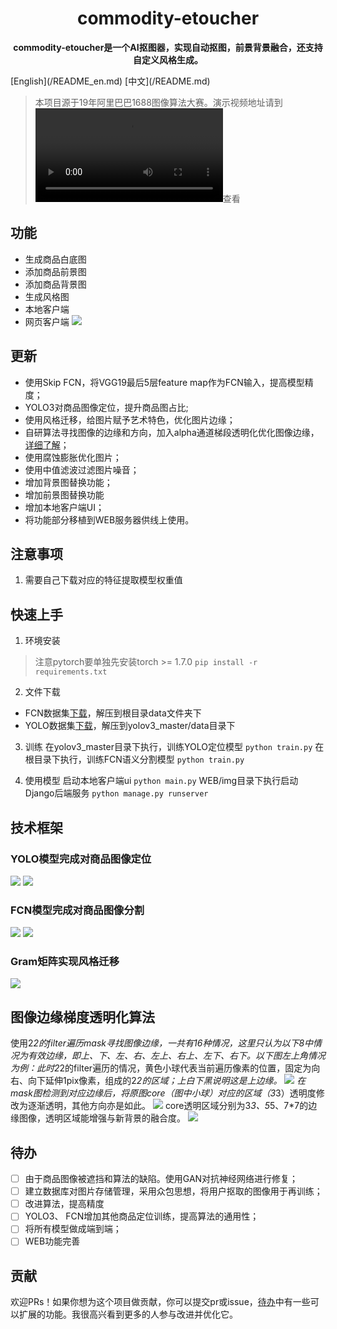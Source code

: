 <h1 align="center">
    commodity-etoucher
</h1>
<p align="center">
  <strong>commodity-etoucher是一个AI抠图器，实现自动抠图，前景背景融合，还支持自定义风格生成。</strong>
</p>
[English](/README_en.md) [中文](/README.md)

> 本项目源于19年阿里巴巴1688图像算法大赛。演示视频地址请到![我的博客](http://img.cmlt.fun/article/fcn演示.mp4)查看

## 功能
- 生成商品白底图
- 添加商品前景图
- 添加商品背景图
- 生成风格图
- 本地客户端
- 网页客户端
  ![](http://img.cmlt.fun/article/20230617144416.png)

## 更新

- 使用Skip FCN，将VGG19最后5层feature map作为FCN输入，提高模型精度；
- YOLO3对商品图像定位，提升商品图占比;
- 使用风格迁移，给图片赋予艺术特色，优化图片边缘；
- 自研算法寻找图像的边缘和方向，加入alpha通道梯段透明化优化图像边缘，[详细了解](#图像边缘梯度透明化算法)；
- 使用腐蚀膨胀优化图片；
- 使用中值滤波过滤图片噪音；
- 增加背景图替换功能；
- 增加前景图替换功能
- 增加本地客户端UI；
- 将功能部分移植到WEB服务器供线上使用。

## 注意事项
1. 需要自己下载对应的特征提取模型权重值

## 快速上手

1. 环境安装
> 注意pytorch要单独先安装torch >= 1.7.0
`pip install -r requirements.txt`

2. 文件下载
- FCN数据集[下载](http://img.cmlt.fun/article/fcnbagdata.zip)，解压到根目录data文件夹下
- YOLO数据集[下载](http://img.cmlt.fun/article/yolobagdata.zip)，解压到yolov3_master/data目录下

3. 训练
在yolov3_master目录下执行，训练YOLO定位模型
`python train.py`
在根目录下执行，训练FCN语义分割模型
`python train.py`

4. 使用模型
启动本地客户端ui
`python main.py`
WEB/img目录下执行启动Django后端服务
`python manage.py runserver`
## 技术框架
### YOLO模型完成对商品图像定位
![](http://img.cmlt.fun/article/20230617151406.png)
![](http://img.cmlt.fun/article/20230617151429.png)

### FCN模型完成对商品图像分割
![](http://img.cmlt.fun/article/20230617151742.png)
![](http://img.cmlt.fun/article/20230617151812.png)

### Gram矩阵实现风格迁移
![](http://img.cmlt.fun/article/20230617151855.png)

## 图像边缘梯度透明化算法
使用2*2的filter遍历mask寻找图像边缘，一共有16种情况，这里只认为以下8中情况为有效边缘，即上、下、左、右、左上、右上、左下、右下。以下图左上角情况为例：此时2*2的filter遍历的情况，黄色小球代表当前遍历像素的位置，固定为向右、向下延伸1pix像素，组成的2*2的区域；上白下黑说明这是上边缘。
![](http://img.cmlt.fun/article/20230617152620.png)
在mask图检测到对应边缘后，将原图core（图中小球）对应的区域（3*3）透明度修改为逐渐透明，其他方向亦是如此。
![](http://img.cmlt.fun/article/20230617153343.png)
core透明区域分别为3*3、5*5、7*7的边缘图像，透明区域能增强与新背景的融合度。
![](http://img.cmlt.fun/article/20230617153408.png)

## 待办
- [ ] 由于商品图像被遮挡和算法的缺陷。使用GAN对抗神经网络进行修复；
- [ ] 建立数据库对图片存储管理，采用众包思想，将用户抠取的图像用于再训练；
- [ ] 改进算法，提高精度
- [ ] YOLO3、 FCN增加其他商品定位训练，提高算法的通用性；
- [ ] 将所有模型做成端到端；
- [ ] WEB功能完善

## 贡献
欢迎PRs！如果你想为这个项目做贡献，你可以提交pr或issue，[待办](#待办)中有一些可以扩展的功能。我很高兴看到更多的人参与改进并优化它。